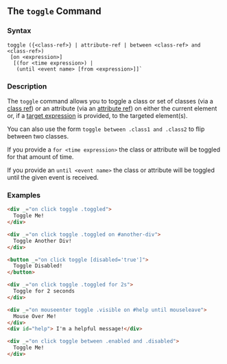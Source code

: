 
## The `toggle` Command

### Syntax

```ebnf
toggle ({<class-ref>} | attribute-ref | between <class-ref> and <class-ref>)
 [on <expression>] 
  [(for <time expression>) | 
   (until <event name> [from <expression>]]`
```

### Description

The `toggle` command allows you to toggle a class or set of classes (via a [class ref](/expresssions/class-ref)) or an attribute
(via an [attribute ref](/expresssions/attribute-ref)) on either the current element or, if a [target expression](/expressions/target)
is provided, to the targeted element(s).

You can also use the form `toggle between .class1 and .class2` to flip between two classes.

If you provide a `for <time expression>` the class or attribute will be
toggled for that amount of time.

If you provide an `until <event name>` the class or attribute will be
toggled until the given event is received.

### Examples

```html
<div _="on click toggle .toggled">
  Toggle Me!
</div>

<div _="on click toggle .toggled on #another-div">
  Toggle Another Div!
</div>

<button _="on click toggle [disabled='true']">
  Toggle Disabled!
</button>

<div _="on click toggle .toggled for 2s">
  Toggle for 2 seconds
</div>

<div _="on mouseenter toggle .visible on #help until mouseleave">
  Mouse Over Me!
</div>
<div id="help"> I'm a helpful message!</div>

<div _="on click toggle between .enabled and .disabled">
  Toggle Me!
</div>
```
